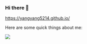 
### Hi there 👋

https://yangyang5214.github.io/

<!--
**kevwan/kevwan** is a ✨ _special_ ✨ repository because its `README.md` (this file) appears on your GitHub profile.
-->

Here are some quick things about me:


![](https://github-profile-summary-cards.vercel.app/api/cards/profile-details?username=yangyang5214&theme=github)




